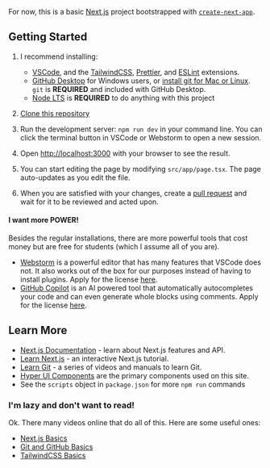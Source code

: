 For now, this is a basic [Next.js](https://nextjs.org/) project bootstrapped with [`create-next-app`](https://github.com/vercel/next.js/tree/canary/packages/create-next-app).

## Getting Started

1. I recommend installing:

   - [VSCode](https://code.visualstudio.com/Download), and the [TailwindCSS](https://marketplace.visualstudio.com/items?itemName=bradlc.vscode-tailwindcss), [Prettier](https://marketplace.visualstudio.com/items?itemName=esbenp.prettier-vscode), and [ESLint](https://marketplace.visualstudio.com/items?itemName=dbaeumer.vscode-eslint) extensions.
   - [GitHub Desktop](https://desktop.github.com/) for Windows users, or [install git for Mac or Linux](https://github.com/git-guides/install-git). `git` is **REQUIRED** and included with GitHub Desktop.
   - [Node LTS](https://nodejs.org/en/download/) is **REQUIRED** to do anything with this project

2. [Clone this repository](https://github.com/git-guides)

3. Run the development server: `npm run dev` in your command line. You can click the terminal button in VSCode or Webstorm to open a new session.

4. Open [http://localhost:3000](http://localhost:3000) with your browser to see the result.

5. You can start editing the page by modifying `src/app/page.tsx`. The page auto-updates as you edit the file.

6. When you are satisfied with your changes, create a [pull request](https://docs.github.com/en/pull-requests/collaborating-with-pull-requests/proposing-changes-to-your-work-with-pull-requests/about-pull-requests) and wait for it to be reviewed and acted upon.

#### I want more POWER!

Besides the regular installations, there are more powerful tools that cost money but are free for students (which I assume all of you are).

- [Webstorm](https://www.jetbrains.com/webstorm/) is a powerful editor that has many features that VSCode does not. It also works out of the box for our purposes instead of having to install plugins. Apply for the license [here](https://www.jetbrains.com/community/education/#students).
- [GitHub Copilot](https://copilot.github.com/) is an AI powered tool that automatically autocompletes your code and can even generate whole blocks using comments. Apply for the license [here](https://education.github.com/students).

## Learn More

- [Next.js Documentation](https://nextjs.org/docs) - learn about Next.js features and API.
- [Learn Next.js](https://nextjs.org/learn) - an interactive Next.js tutorial.
- [Learn Git](https://git-scm.com/doc) - a series of videos and manuals to learn Git.
- [Hyper UI Components](https://www.hyperui.dev/) are the primary components used on this site.
- See the `scripts` object in `package.json` for more `npm run` commands

### I'm lazy and don't want to read!

Ok. There many videos online that do all of this. Here are some useful ones:

- [Next.js Basics](https://www.youtube.com/watch?v=__mSgDEOyv8)
- [Git and GitHub Basics](https://www.youtube.com/watch?v=HkdAHXoRtos)
- [TailwindCSS Basics](https://www.youtube.com/watch?v=pfaSUYaSgRo)
